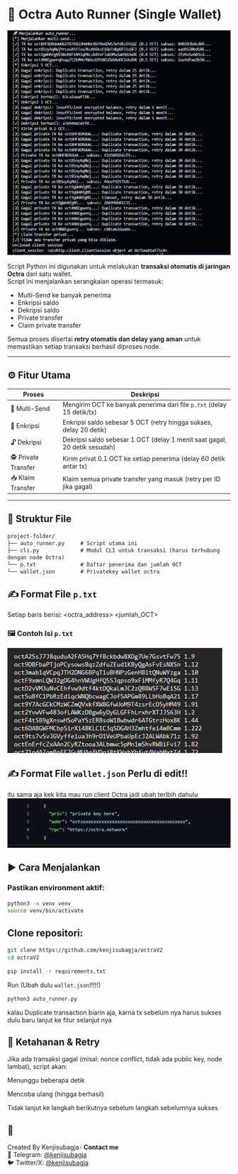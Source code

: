 # 🔁 Octra Auto Runner (Single Wallet)
![Contoh Demo](https://raw.githubusercontent.com/kenjisubagja/airdop/refs/heads/main/photo_2025-07-11_03-12-31.jpg)

Script Python ini digunakan untuk melakukan **transaksi otomatis di jaringan Octra** dari satu wallet.  
Script ini menjalankan serangkaian operasi termasuk:

- Multi-Send ke banyak penerima
- Enkripsi saldo
- Dekripsi saldo
- Private transfer
- Claim private transfer

Semua proses disertai **retry otomatis dan delay yang aman** untuk memastikan setiap transaksi berhasil diproses node.

---

## ⚙️ Fitur Utama

| Proses             | Deskripsi                                                                 |
|--------------------|---------------------------------------------------------------------------|
| 🔁 Multi-Send       | Mengirim OCT ke banyak penerima dari file `p.txt` (delay 15 detik/tx)     |
| 🔐 Enkripsi         | Enkripsi saldo sebesar 5 OCT (retry hingga sukses, delay 20 detik)        |
| 🔓 Dekripsi         | Dekripsi saldo sebesar 1 OCT (delay 1 menit saat gagal, 20 detik sesudah) |
| 🕵️ Private Transfer | Kirim privat 0.1 OCT ke setiap penerima (delay 60 detik antar tx)         |
| 📥 Klaim Transfer   | Klaim semua private transfer yang masuk (retry per ID jika gagal)         |

---

## 📂 Struktur File

```text
project-folder/
├── auto_runner.py     # Script utama ini
├── cli.py             # Modul CLI untuk transaksi (harus terhubung dengan node Octra)
└── p.txt              # Daftar penerima dan jumlah OCT
└── wallet.json        # Privatekey wallet octra
```
## ✍️ Format File `p.txt`
Setiap baris berisi:
<octra_address> <jumlah_OCT>
### 🖼️ Contoh Isi `p.txt`

![Contoh p.txt](https://raw.githubusercontent.com/kenjisubagja/airdop/refs/heads/main/photo_2025-07-11_03-01-12.jpg)

## ✍️ Format File `wallet.json` Perlu di edit!!
itu sama aja kek kita mau run client Octra jadi ubah terlbih dahulu
![Contoh wallet.json](https://raw.githubusercontent.com/kenjisubagja/airdop/refs/heads/main/photo_2025-07-11_03-07-15.jpg)

## ▶️ Cara Menjalankan

### Pastikan environment aktif:
```bash
python3 -m venv venv
source venv/bin/activate
```
## Clone repositori:
```bash
git clone https://github.com/kenjisubagja/octraV2
cd octraV2
```
```bash
pip install -r requirements.txt
```
Run (Ubah dulu `wallet.json`!!!!!)
```bash
python3 auto_runner.py
```
kalau Duplicate transaction biarin aja, karna tx sebelum nya harus sukses dulu baru lanjut ke fitur selanjut nya
## 📌 Ketahanan & Retry
Jika ada transaksi gagal (misal: nonce conflict, tidak ada public key, node lambat), script akan:

Menunggu beberapa detik

Mencoba ulang (hingga berhasil)

Tidak lanjut ke langkah berikutnya sebelum langkah sebelumnya sukses
## 👤
Created By Kenjisubagja-
**Contact me**  
📨 Telegram: [@kenjisubagja](https://t.me/kenjisubagja)  
🐦 Twitter/X: [@kenjisubagja](https://x.com/kenjisubagja)
